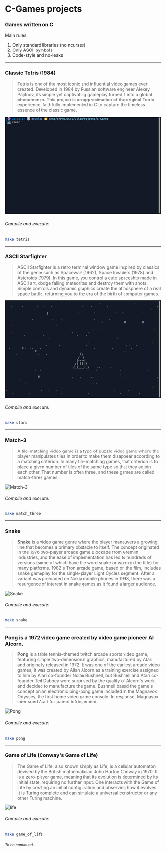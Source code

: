 # C-Games projects
### Games written on C
Main rules:
1) Only standard libraries (no ncurses)
2) Only ASCII symbols
3) Code-style and no-leaks
---
### **Classic Tetris (1984)**

> Tetris is one of the most iconic and influential video games ever created. Developed in 1984 by Russian software engineer Alexey Pajitnov, its simple yet captivating gameplay turned it into a global phenomenon. This project is an approximation of the original Tetris experience, faithfully implemented in C to capture the timeless essence of the classic game.

![Tetris](misc/tetris.gif "Tetris")

###### Compile and execute:
```bash
make tetris
```

---
### **ASCII Starfighter**
> ASCII Starfighter is a retro terminal window game inspired by classics of the genre such as Spacewar! (1962), Space Invaders (1978) and Asteroids (1979). In this game, you control a cute spaceship made in ASCII art, dodge falling meteorites and destroy them with shots. Simple controls and dynamic graphics create the atmosphere of a real space battle, returning you to the era of the birth of computer games.

![Stars](misc/stars.gif "Stars")

###### Compile and execute:
```bash
make stars
```
---
### **Match-3**
> A tile-matching video game is a type of puzzle video game where the player manipulates tiles in order to make them disappear according to a matching criterion. In many tile-matching games, that criterion is to place a given number of tiles of the same type so that they adjoin each other. That number is often three, and these games are called match-three games.

![Match-3](misc/match_three.gif "Match-3")

###### Compile and execute:
```bash
make match_three
```
---

###  **Snake**
> **Snake** is a video game genre where the player maneuvers a growing line that becomes a primary obstacle to itself. The concept originated in the 1976 two-player arcade game Blockade from Gremlin Industries, and the ease of implementation has led to hundreds of versions (some of which have the word snake or worm in the title) for many platforms. 1982's Tron arcade game, based on the film, includes snake gameplay for the single-player Light Cycles segment. After a variant was preloaded on Nokia mobile phones in 1998, there was a resurgence of interest in snake games as it found a larger audience.

![Snake](misc/snake2.gif "Snake")

###### Compile and execute:
```bash
make snake
```
---
###  **Pong** is a 1972 video game created by video game pioneer Al Alcorn.
> **Pong** is a table tennis–themed twitch arcade sports video game, featuring simple two-dimensional graphics, manufactured by Atari and originally released in 1972. It was one of the earliest arcade video games; it was created by Allan Alcorn as a training exercise assigned to him by Atari co-founder Nolan Bushnell, but Bushnell and Atari co-founder Ted Dabney were surprised by the quality of Alcorn's work and decided to manufacture the game. Bushnell based the game's concept on an electronic ping-pong game included in the Magnavox Odyssey, the first home video game console. In response, Magnavox later sued Atari for patent infringement.

![Pong](misc/pingpong2.gif "Pong")

###### Compile and execute:
```bash
make pong
```
---
###  **Game of Life** (Conway's Game of Life)
> The Game of Life, also known simply as Life, is a cellular automaton devised by the British mathematician John Horton Conway in 1970. It is a zero-player game, meaning that its evolution is determined by its initial state, requiring no further input. One interacts with the Game of Life by creating an initial configuration and observing how it evolves. It is Turing complete and can simulate a universal constructor or any other Turing machine.

![life](misc/game_of_life2.gif "Game of Life")

###### Compile and execute:
```bash
make game_of_life
```

###### <sup>To be continued...</sup>